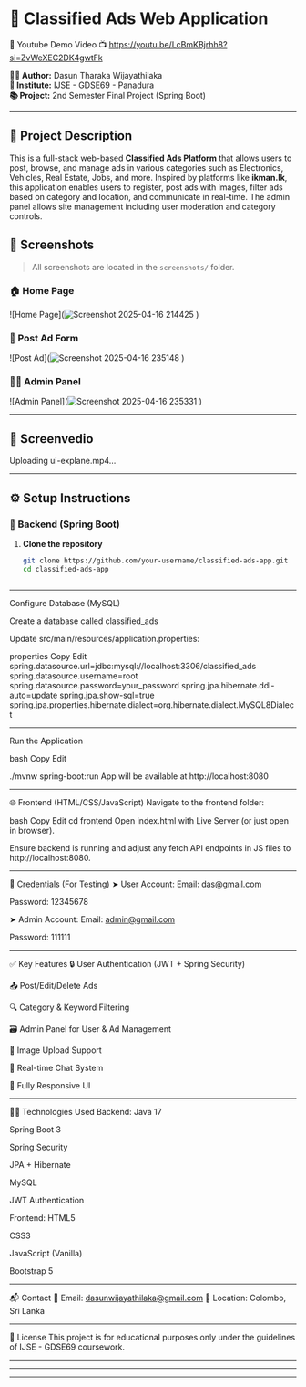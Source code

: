 
# 🛒 Classified Ads Web Application

🎥 Youtube Demo Video
📺  https://youtu.be/LcBmKBjrhh8?si=ZvWeXEC2DK4gwtFk

**👨‍💻 Author:** Dasun Tharaka Wijayathilaka  
**🏫 Institute:** IJSE - GDSE69 - Panadura  
**📚 Project:** 2nd Semester Final Project (Spring Boot)

---

## 📌 Project Description

This is a full-stack web-based **Classified Ads Platform** that allows users to post, browse, and manage ads in various categories such as Electronics, Vehicles, Real Estate, Jobs, and more. Inspired by platforms like **ikman.lk**, this application enables users to register, post ads with images, filter ads based on category and location, and communicate in real-time. The admin panel allows site management including user moderation and category controls.


## 📸 Screenshots

> All screenshots are located in the `screenshots/` folder.

### 🏠 Home Page  
![Home Page](![Screenshot 2025-04-16 214425](https://github.com/user-attachments/assets/c02d5a1d-d3cf-476e-84b2-6cb0f2023292)
)

### 📝 Post Ad Form  
![Post Ad](![Screenshot 2025-04-16 235148](https://github.com/user-attachments/assets/8b2066ae-fff1-47f7-b1d3-90e9c7f813df)
)

### 🧑‍💼 Admin Panel  
![Admin Panel](![Screenshot 2025-04-16 235331](https://github.com/user-attachments/assets/8612e9ff-9277-49ef-85d7-87468d98621a)
)


---



## 📸 Screenvedio

Uploading ui-explane.mp4…




---

## ⚙️ Setup Instructions

### 🔧 Backend (Spring Boot)

1. **Clone the repository**
   ```bash
   git clone https://github.com/your-username/classified-ads-app.git
   cd classified-ads-app



-----------------------------------------

Configure Database (MySQL)

Create a database called classified_ads

Update src/main/resources/application.properties:

properties
Copy
Edit
spring.datasource.url=jdbc:mysql://localhost:3306/classified_ads
spring.datasource.username=root
spring.datasource.password=your_password
spring.jpa.hibernate.ddl-auto=update
spring.jpa.show-sql=true
spring.jpa.properties.hibernate.dialect=org.hibernate.dialect.MySQL8Dialect

-----------------------------------------------

Run the Application

bash
Copy
Edit

./mvnw spring-boot:run
App will be available at http://localhost:8080


--------------------------------------------------


🌐 Frontend (HTML/CSS/JavaScript)
Navigate to the frontend folder:

bash
Copy
Edit
cd frontend
Open index.html with Live Server (or just open in browser).

Ensure backend is running and adjust any fetch API endpoints in JS files to http://localhost:8080.


-----------------------------------------------------

🔐 Credentials (For Testing)
➤ User Account:
Email: das@gmail.com

Password: 12345678

➤ Admin Account:
Email: admin@gmail.com

Password: 111111

--------------------------------------------------------

✅ Key Features
🔒 User Authentication (JWT + Spring Security)

📤 Post/Edit/Delete Ads

🔍 Category & Keyword Filtering

🗃️ Admin Panel for User & Ad Management

📸 Image Upload Support

💬 Real-time Chat System

📱 Fully Responsive UI

------------------------------------------------------

🧑‍💻 Technologies Used
Backend:
Java 17

Spring Boot 3

Spring Security

JPA + Hibernate

MySQL

JWT Authentication

Frontend:
HTML5

CSS3

JavaScript (Vanilla)

Bootstrap 5

-----------------------------------------------

📬 Contact
📧 Email: dasunwijayathilaka@gmail.com
📍 Location: Colombo, Sri Lanka

-------------------------------------------------

📄 License
This project is for educational purposes only under the guidelines of IJSE - GDSE69 coursework.

--------------------------------------------------


---

------------------------------------------------------------------------------------------------------------------------------























